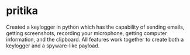 # pritika
Created a keylogger in python which has the capability of sending emails, getting screenshots, recording your microphone, 
getting computer information, and the clipboard. All features work together to create both a keylogger and a spyware-like payload. 

